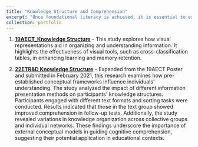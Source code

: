 ```yaml
---
title: "Knowledge Structure and Comprehension"
excerpt: "Once foundational literacy is achieved, it is essential to explore how individuals organize and comprehend information."
collection: portfolio
---
```



1. [**19AECT_Knowledge Structure**](https://mlee010.github.io/MinkyungLee/files/19KS.pdf) - This study explores how visual representations aid in organizing and understanding information. It highlights the effectiveness of visual tools, such as cross-classification tables, in enhancing learning and memory retention.
   
2. [**22ETR&D Knowledge Structure**](https://link.springer.com/article/10.1007/s11423-022-10144-6) - Expanded from the 19AECT Poster and submitted in February 2021, this research examines how pre-established conceptual frameworks influence individuals' understanding. The study analyzed the impact of different information presentation methods on participants' knowledge structures. Participants engaged with different text formats and sorting tasks were conducted. Results indicated that those in the text group showed improved comprehension in follow-up tests. Additionally, the study revealed variations in knowledge organization across collective groups and individual networks. These findings underscore the importance of external conceptual models in guiding cognitive comprehension, suggesting their potential application in educational contexts.


